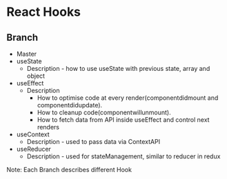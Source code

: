 # React Hooks

## Branch

- Master
- useState
  - Description - how to use useState with previous state, array and object
- useEffect
  - Description
    - How to optimise code at every render(componentdidmount and componentdidupdate).
    - How to cleanup code(componentwillunmount).
    - How to fetch data from API inside useEffect and control next renders
- useContext
  - Description - used to pass data via ContextAPI
- useReducer
  - Description - used for stateManagement, similar to reducer in redux

Note: Each Branch describes different Hook
